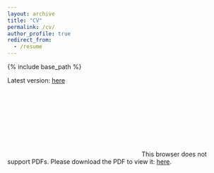 ```yaml
---
layout: archive
title: "CV"
permalink: /cv/
author_profile: true
redirect_from:
  - /resume
---
```


{% include base_path %}

Latest version: <a href="https://pbrimble.github.io/files/cv.pdf">here</a>

<!-- A copy of my most recent CV can also be found <a href="https://pbrimble.github.io/files/cv.pdf" target="_blank"><u>here</u></a>. -->

<object data="https://pbrimble.github.io/files/cv.pdf" type="application/pdf" width="700px" height="700px">
    <embed src="https://pbrimble.github.io/files/cv.pdf">
        This browser does not support PDFs. Please download the PDF to view it: <a href="https://pbrimble.github.io/files/cv.pdf" target="_blank"><u>here</u></a>.
        </embed>
</object>

<p> </p>

<!--
Education
======
* B.S. in GitHub, GitHub University, 2012
* M.S. in Jekyll, GitHub University, 2014
* Ph.D in Version Control Theory, GitHub University, 2018 (expected)

Work experience
======
* Summer 2015: Research Assistant
  * Github University
  * Duties included: Tagging issues
  * Supervisor: Professor Git

* Fall 2015: Research Assistant
  * Github University
  * Duties included: Merging pull requests
  * Supervisor: Professor Hub
  
Skills
======
* Skill 1
* Skill 2
  * Sub-skill 2.1
  * Sub-skill 2.2
  * Sub-skill 2.3
* Skill 3

Publications
======
  <ul>{% for post in site.publications %}
    {% include archive-single-cv.html %}
  {% endfor %}</ul>
  
Talks
======
  <ul>{% for post in site.talks %}
    {% include archive-single-talk-cv.html %}
  {% endfor %}</ul>
  
Teaching
======
  <ul>{% for post in site.teaching %}
    {% include archive-single-cv.html %}
  {% endfor %}</ul>
  
Service and leadership
======
* Currently signed in to 43 different slack teams

-->
